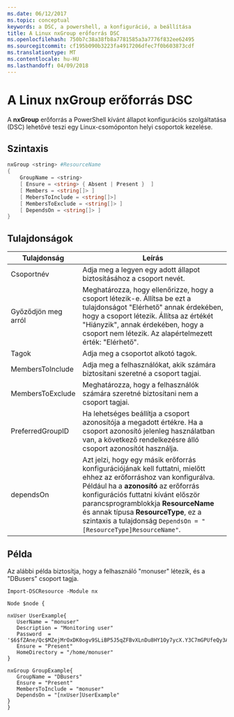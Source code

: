 ```yaml
---
ms.date: 06/12/2017
ms.topic: conceptual
keywords: a DSC, a powershell, a konfiguráció, a beállítása
title: A Linux nxGroup erőforrás DSC
ms.openlocfilehash: 750b7c38a38fb8a7781585a3a7776f832ee62495
ms.sourcegitcommit: cf195b090b3223fa4917206dfec7f0b603873cdf
ms.translationtype: MT
ms.contentlocale: hu-HU
ms.lasthandoff: 04/09/2018
---
```

# <a name="dsc-for-linux-nxgroup-resource"></a>A Linux nxGroup erőforrás DSC

A **nxGroup** erőforrás a PowerShell kívánt állapot konfigurációs szolgáltatása (DSC) lehetővé teszi egy Linux-csomóponton helyi csoportok kezelése.

## <a name="syntax"></a>Szintaxis

```powershell
nxGroup <string> #ResourceName
{
    GroupName = <string>
    [ Ensure = <string> { Absent | Present }  ]
    [ Members = <string[]> ]
    [ MebersToInclude = <string[]>]
    [ MembersToExclude = <string[]> ]
    [ DependsOn = <string[]> ]
}

```

## <a name="properties"></a>Tulajdonságok

|  Tulajdonság |  Leírás |
|---|---|
| Csoportnév| Adja meg a legyen egy adott állapot biztosításához a csoport nevét.|
| Győződjön meg arról| Meghatározza, hogy ellenőrizze, hogy a csoport létezik-e. Állítsa be ezt a tulajdonságot "Elérhető" annak érdekében, hogy a csoport létezik. Állítsa az értékét "Hiányzik", annak érdekében, hogy a csoport nem létezik. Az alapértelmezett érték: "Elérhető".|
| Tagok| Adja meg a csoportot alkotó tagok.|
| MembersToInclude| Adja meg a felhasználókat, akik számára biztosítani szeretné a csoport tagjai.|
| MembersToExclude| Meghatározza, hogy a felhasználók számára szeretné biztosítani nem a csoport tagjai.|
| PreferredGroupID| Ha lehetséges beállítja a csoport azonosítója a megadott értékre. Ha a csoport azonosító jelenleg használatban van, a következő rendelkezésre álló csoport azonosítót használja.|
| dependsOn | Azt jelzi, hogy egy másik erőforrás konfigurációjának kell futtatni, mielőtt ehhez az erőforráshoz van konfigurálva. Például ha a **azonosító** az erőforrás konfigurációs futtatni kívánt először parancsprogramblokkja **ResourceName** és annak típusa **ResourceType**, ez a szintaxis a tulajdonság `DependsOn = "[ResourceType]ResourceName"`.|

## <a name="example"></a>Példa

Az alábbi példa biztosítja, hogy a felhasználó "monuser" létezik, és a "DBusers" csoport tagja.

```
Import-DSCResource -Module nx

Node $node {

nxUser UserExample{
   UserName = "monuser"
   Description = "Monitoring user"
   Password  =    '$6$fZAne/Qc$MZejMrOxDK0ogv9SLiBP5J5qZFBvXLnDu8HY1Oy7ycX.Y3C7mGPUfeQy3A82ev3zIabhDQnj2ayeuGn02CqE/0'
   Ensure = "Present"
   HomeDirectory = "/home/monuser"
}

nxGroup GroupExample{
   GroupName = "DBusers"
   Ensure = "Present"
   MembersToInclude = "monuser"
   DependsOn = "[nxUser]UserExample"
}
}
```